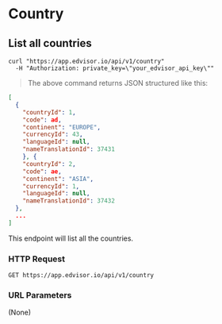 # Country

## List all countries

```shell
curl "https://app.edvisor.io/api/v1/country"
  -H "Authorization: private_key=\"your_edvisor_api_key\""
```

> The above command returns JSON structured like this:

```json
[
  {
    "countryId": 1, 
    "code": ad,
    "continent": "EUROPE",
    "currencyId": 43,
    "languageId": null,
    "nameTranslationId": 37431
	}, {
    "countryId": 2, 
    "code": ae,
    "continent": "ASIA",
    "currencyId": 1,
    "languageId": null,
    "nameTranslationId": 37432
  },
  ...
]
```

This endpoint will list all the countries.

### HTTP Request

`GET https://app.edvisor.io/api/v1/country`

### URL Parameters

(None)

